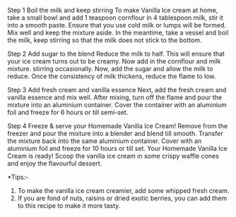 Step 1 Boil the milk and keep stirring
To make Vanilla Ice cream at home, take a small bowl and add 1 teaspoon cornflour in 4 tablespoon milk, stir it into a smooth paste. Ensure that you use cold milk or lumps will be formed. Mix well and keep the mixture aside. In the meantime, take a vessel and boil the milk, keep stirring so that the milk does not stick to the bottom.

Step 2 Add sugar to the blend
Reduce the milk to half. This will ensure that your ice cream turns out to be creamy. Now add in the cornflour and milk mixture. stirring occasionally. Now, add the sugar and allow the milk to reduce. Once the consistency of milk thickens, reduce the flame to low.

Step 3 Add fresh cream and vanilla essence
Next, add the fresh cream and vanilla essence and mix well. After mixing, turn off the flame and pour the mixture into an aluminium container. Cover the container with an aluminium foil and freeze for 6 hours or till semi-set.

Step 4 Freeze & serve your Homemade Vanilla Ice Cream!
Remove from the freezer and pour the mixture into a blender and blend till smooth. Transfer the mixture back into the same aluminium container. Cover with an aluminium foil and freeze for 10 hours or till set. Your Homemade Vanilla Ice Cream is ready! Scoop the vanilla ice cream in some crispy waffle cones and enjoy the flavourful dessert.

*Tips:-
1. To make the vanilla ice cream creamier, add some whipped fresh cream.
2. If you are fond of nuts, raisins or dried exotic berries, you can add them to this recipe to make it more tasty.
